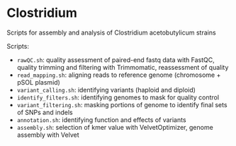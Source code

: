 # Clostridium

Scripts for assembly and analysis of Clostridium acetobutylicum strains

Scripts:
* `rawQC.sh`: quality assessment of paired-end fastq data with FastQC, quality trimming and filtering with Trimmomatic, reassessment of quality
* `read_mapping.sh`: aligning reads to reference genome (chromosome + pSOL plasmid)
* `variant_calling.sh`: identifying variants (haploid and diploid)
* `identify_filters.sh`: identifying genomes to mask for quality control
* `variant_filtering.sh`: masking portions of genome to identify final sets of SNPs and indels
* `annotation.sh`: identifying function and effects of variants
* `assembly.sh`: selection of kmer value with VelvetOptimizer, genome assembly with Velvet
